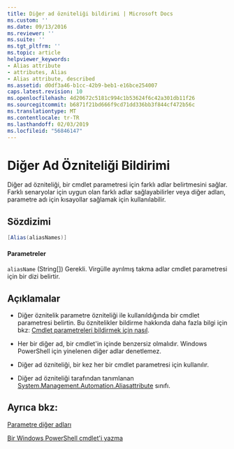 ```yaml
---
title: Diğer ad özniteliği bildirimi | Microsoft Docs
ms.custom: ''
ms.date: 09/13/2016
ms.reviewer: ''
ms.suite: ''
ms.tgt_pltfrm: ''
ms.topic: article
helpviewer_keywords:
- Alias attribute
- attributes, Alias
- Alias attribute, described
ms.assetid: d0df3a46-b1cc-42b9-beb1-e16bce254007
caps.latest.revision: 10
ms.openlocfilehash: 4d20672c5181c994c1b53624f6c42a301db11f26
ms.sourcegitcommit: b6871f21bd666f9cd71dd336bb3f844cf472b56c
ms.translationtype: MT
ms.contentlocale: tr-TR
ms.lasthandoff: 02/03/2019
ms.locfileid: "56846147"
---
```

# <a name="alias-attribute-declaration"></a>Diğer Ad Özniteliği Bildirimi

Diğer ad özniteliği, bir cmdlet parametresi için farklı adlar belirtmesini sağlar. Farklı senaryolar için uygun olan farklı adlar sağlayabilirler veya diğer adları, parametre adı için kısayollar sağlamak için kullanılabilir.

## <a name="syntax"></a>Sözdizimi

```csharp
[Alias(aliasNames)]
```

#### <a name="parameters"></a>Parametreler

`aliasName` (String[]) Gerekli. Virgülle ayrılmış takma adlar cmdlet parametresi için bir dizi belirtir.

## <a name="remarks"></a>Açıklamalar

- Diğer öznitelik parametre özniteliği ile kullanıldığında bir cmdlet parametresi belirtin. Bu öznitelikler bildirme hakkında daha fazla bilgi için bkz: [Cmdlet parametreleri bildirmek için nasıl](./how-to-declare-cmdlet-parameters.md).

- Her bir diğer ad, bir cmdlet'in içinde benzersiz olmalıdır. Windows PowerShell için yinelenen diğer adlar denetlemez.

- Diğer ad özniteliği, bir kez her bir cmdlet parametresi için kullanılır.

- Diğer ad özniteliği tarafından tanımlanan [System.Management.Automation.Aliasattribute](/dotnet/api/System.Management.Automation.AliasAttribute) sınıfı.

## <a name="see-also"></a>Ayrıca bkz:

[Parametre diğer adları](./parameter-aliases.md)

[Bir Windows PowerShell cmdlet'i yazma](./writing-a-windows-powershell-cmdlet.md)

